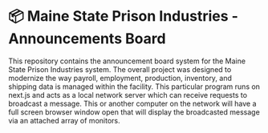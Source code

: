 # 📦 Maine State Prison Industries - Announcements Board

This repository contains the announcement board system for the Maine State Prison Industries system. The overall project was designed to modernize the way payroll, employment, production, inventory, and shipping data is managed within the facility.  This particular program runs on next.js and acts as a local network server which can receive requests to broadcast a message.  This or another computer on the network will have a full screen browser window open that will display the broadcasted message via an attached array of monitors.

